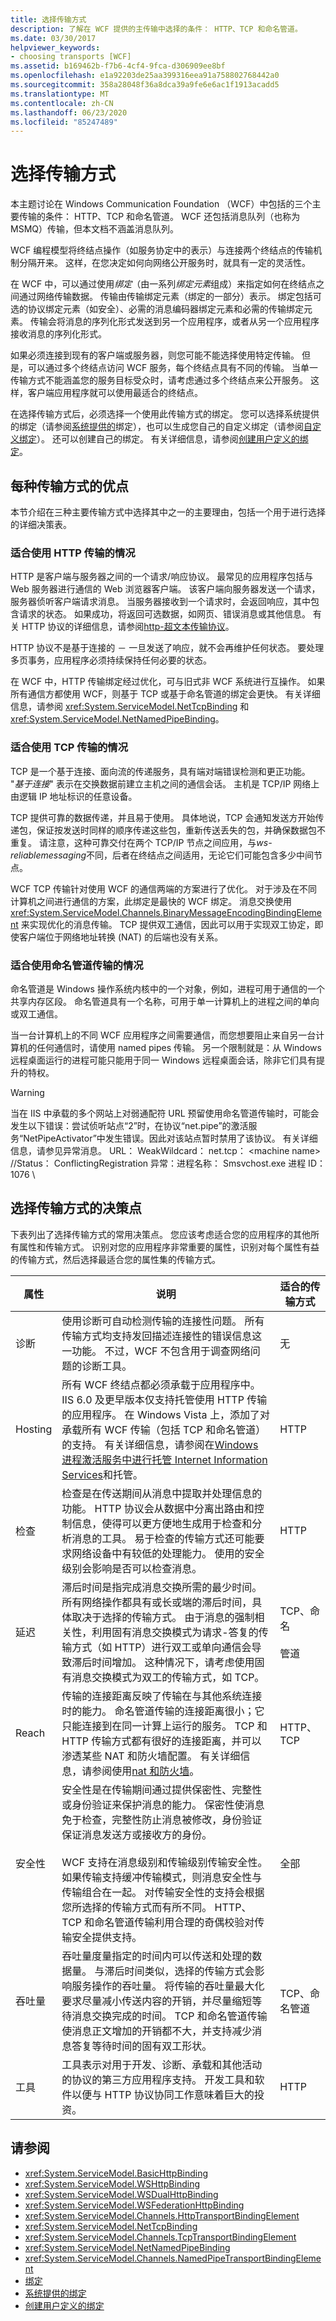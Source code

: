 ```yaml
---
title: 选择传输方式
description: 了解在 WCF 提供的主传输中选择的条件： HTTP、TCP 和命名管道。
ms.date: 03/30/2017
helpviewer_keywords:
- choosing transports [WCF]
ms.assetid: b169462b-f7b6-4cf4-9fca-d306909ee8bf
ms.openlocfilehash: e1a92203de25aa399316eea91a758802768442a0
ms.sourcegitcommit: 358a28048f36a8dca39a9fe6e6ac1f1913acadd5
ms.translationtype: MT
ms.contentlocale: zh-CN
ms.lasthandoff: 06/23/2020
ms.locfileid: "85247489"
---
```

# <a name="choosing-a-transport"></a>选择传输方式
本主题讨论在 Windows Communication Foundation （WCF）中包括的三个主要传输的条件： HTTP、TCP 和命名管道。 WCF 还包括消息队列（也称为 MSMQ）传输，但本文档不涵盖消息队列。  
  
 WCF 编程模型将终结点操作（如服务协定中的表示）与连接两个终结点的传输机制分隔开来。 这样，在您决定如何向网络公开服务时，就具有一定的灵活性。  
  
 在 WCF 中，可以通过使用*绑定*（由一系列*绑定元素*组成）来指定如何在终结点之间通过网络传输数据。 传输由传输绑定元素（绑定的一部分）表示。 绑定包括可选的协议绑定元素（如安全）、必需的消息编码器绑定元素和必需的传输绑定元素。 传输会将消息的序列化形式发送到另一个应用程序，或者从另一个应用程序接收消息的序列化形式。  
  
 如果必须连接到现有的客户端或服务器，则您可能不能选择使用特定传输。 但是，可以通过多个终结点访问 WCF 服务，每个终结点具有不同的传输。 当单一传输方式不能涵盖您的服务目标受众时，请考虑通过多个终结点来公开服务。 这样，客户端应用程序就可以使用最适合的终结点。  
  
 在选择传输方式后，必须选择一个使用此传输方式的绑定。 您可以选择系统提供的绑定（请参阅[系统提供的](../system-provided-bindings.md)绑定），也可以生成您自己的自定义绑定（请参阅[自定义绑定](../extending/custom-bindings.md)）。 还可以创建自己的绑定。 有关详细信息，请参阅[创建用户定义的绑定](../extending/creating-user-defined-bindings.md)。  
  
## <a name="advantages-of-each-transport"></a>每种传输方式的优点  
 本节介绍在三种主要传输方式中选择其中之一的主要理由，包括一个用于进行选择的详细决策表。  
  
### <a name="when-to-use-http-transport"></a>适合使用 HTTP 传输的情况  
 HTTP 是客户端与服务器之间的一个请求/响应协议。 最常见的应用程序包括与 Web 服务器进行通信的 Web 浏览器客户端。 该客户端向服务器发送一个请求，服务器侦听客户端请求消息。 当服务器接收到一个请求时，会返回响应，其中包含请求的状态。 如果成功，将返回可选数据，如网页、错误消息或其他信息。 有关 HTTP 协议的详细信息，请参阅[http-超文本传输协议](https://www.w3.org/Protocols/)。  
  
 HTTP 协议不是基于连接的 － 一旦发送了响应，就不会再维护任何状态。 要处理多页事务，应用程序必须持续保持任何必要的状态。  
  
 在 WCF 中，HTTP 传输绑定经过优化，可与旧式非 WCF 系统进行互操作。 如果所有通信方都使用 WCF，则基于 TCP 或基于命名管道的绑定会更快。 有关详细信息，请参阅 <xref:System.ServiceModel.NetTcpBinding> 和 <xref:System.ServiceModel.NetNamedPipeBinding>。  
  
### <a name="when-to-use-the-tcp-transport"></a>适合使用 TCP 传输的情况  
 TCP 是一个基于连接、面向流的传递服务，具有端对端错误检测和更正功能。 "*基于连接*" 表示在交换数据前建立主机之间的通信会话。 主机是 TCP/IP 网络上由逻辑 IP 地址标识的任意设备。  
  
 TCP 提供可靠的数据传递，并且易于使用。 具体地说，TCP 会通知发送方开始传递包，保证按发送时同样的顺序传递这些包，重新传送丢失的包，并确保数据包不重复。 请注意，这种可靠交付在两个 TCP/IP 节点之间应用，与*ws-reliablemessaging*不同，后者在终结点之间适用，无论它们可能包含多少中间节点。  
  
 WCF TCP 传输针对使用 WCF 的通信两端的方案进行了优化。 对于涉及在不同计算机之间进行通信的方案，此绑定是最快的 WCF 绑定。 消息交换使用 <xref:System.ServiceModel.Channels.BinaryMessageEncodingBindingElement> 来实现优化的消息传输。 TCP 提供双工通信，因此可以用于实现双工协定，即使客户端位于网络地址转换 (NAT) 的后端也没有关系。  
  
### <a name="when-to-use-the-named-pipe-transport"></a>适合使用命名管道传输的情况  
 命名管道是 Windows 操作系统内核中的一个对象，例如，进程可用于通信的一个共享内存区段。 命名管道具有一个名称，可用于单一计算机上的进程之间的单向或双工通信。  
  
 当一台计算机上的不同 WCF 应用程序之间需要通信，而您想要阻止来自另一台计算机的任何通信时，请使用 named pipes 传输。 另一个限制就是：从 Windows 远程桌面运行的进程可能只能用于同一 Windows 远程桌面会话，除非它们具有提升的特权。  
  
> [!WARNING]
> 当在 IIS 中承载的多个网站上对弱通配符 URL 预留使用命名管道传输时，可能会发生以下错误：尝试侦听站点“2”时，在协议“net.pipe”的激活服务“NetPipeActivator”中发生错误。因此对该站点暂时禁用了该协议。 有关详细信息，请参见异常消息。 URL： WeakWildcard： net.tcp： \<machine name> //Status： ConflictingRegistration 异常：进程名称： Smsvchost.exe 进程 ID： 1076 \  
  
## <a name="decision-points-for-choosing-a-transport"></a>选择传输方式的决策点  
 下表列出了选择传输方式的常用决策点。 您应该考虑适合您的应用程序的其他所有属性和传输方式。 识别对您的应用程序非常重要的属性，识别对每个属性有益的传输方式，然后选择最适合您的属性集的传输方式。  
  
|属性|说明|适合的传输方式|  
|---------------|-----------------|------------------------|  
|诊断|使用诊断可自动检测传输的连接性问题。 所有传输方式均支持发回描述连接性的错误信息这一功能。 不过，WCF 不包含用于调查网络问题的诊断工具。|无|  
|Hosting|所有 WCF 终结点都必须承载于应用程序中。 IIS 6.0 及更早版本仅支持托管使用 HTTP 传输的应用程序。 在 Windows Vista 上，添加了对承载所有 WCF 传输（包括 TCP 和命名管道）的支持。 有关详细信息，请参阅在[Windows 进程激活服务](hosting-in-windows-process-activation-service.md)[中进行托管 Internet Information Services](hosting-in-internet-information-services.md)和托管。|HTTP|  
|检查|检查是在传送期间从消息中提取并处理信息的功能。 HTTP 协议会从数据中分离出路由和控制信息，使得可以更方便地生成用于检查和分析消息的工具。 易于检查的传输方式还可能要求网络设备中有较低的处理能力。 使用的安全级别会影响是否可以检查消息。|HTTP|  
|延迟|滞后时间是指完成消息交换所需的最少时间。 所有网络操作都具有或长或端的滞后时间，具体取决于选择的传输方式。 由于消息的强制相关性，利用固有消息交换模式为请求-答复的传输方式（如 HTTP）进行双工或单向通信会导致滞后时间增加。 这种情况下，请考虑使用固有消息交换模式为双工的传输方式，如 TCP。|TCP、命名<br /><br /> 管道|  
|Reach|传输的连接距离反映了传输在与其他系统连接时的能力。 命名管道传输的连接距离很小；它只能连接到在同一计算上运行的服务。 TCP 和 HTTP 传输方式都有很好的连接距离，并可以渗透某些 NAT 和防火墙配置。 有关详细信息，请参阅使用[nat 和防火墙](working-with-nats-and-firewalls.md)。|HTTP、TCP|  
|安全性|安全性是在传输期间通过提供保密性、完整性或身份验证来保护消息的能力。 保密性使消息免于检查，完整性防止消息被修改，身份验证保证消息发送方或接收方的身份。<br /><br /> WCF 支持在消息级别和传输级别传输安全性。 如果传输支持缓冲传输模式，则消息安全性与传输组合在一起。 对传输安全性的支持会根据您所选择的传输方式而有所不同。 HTTP、TCP 和命名管道传输利用合理的奇偶校验对传输安全提供支持。|全部|  
|吞吐量|吞吐量度量指定的时间内可以传送和处理的数据量。 与滞后时间类似，选择的传输方式会影响服务操作的吞吐量。 将传输的吞吐量最大化要求尽量减小传送内容的开销，并尽量缩短等待消息交换完成的时间。 TCP 和命名管道传输使消息正文增加的开销都不大，并支持减少消息答复等待时间的固有双工形状。|TCP、命名管道|  
|工具|工具表示对用于开发、诊断、承载和其他活动的协议的第三方应用程序支持。 开发工具和软件以便与 HTTP 协议协同工作意味着巨大的投资。|HTTP|  
  
## <a name="see-also"></a>请参阅

- <xref:System.ServiceModel.BasicHttpBinding>
- <xref:System.ServiceModel.WSHttpBinding>
- <xref:System.ServiceModel.WSDualHttpBinding>
- <xref:System.ServiceModel.WSFederationHttpBinding>
- <xref:System.ServiceModel.Channels.HttpTransportBindingElement>
- <xref:System.ServiceModel.NetTcpBinding>
- <xref:System.ServiceModel.Channels.TcpTransportBindingElement>
- <xref:System.ServiceModel.NetNamedPipeBinding>
- <xref:System.ServiceModel.Channels.NamedPipeTransportBindingElement>
- [绑定](bindings.md)
- [系统提供的绑定](../system-provided-bindings.md)
- [创建用户定义的绑定](../extending/creating-user-defined-bindings.md)
